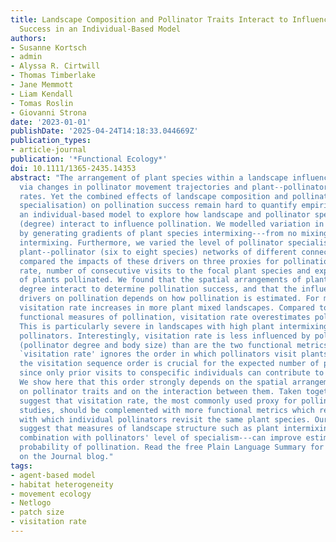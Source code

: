 ```yaml
---
title: Landscape Composition and Pollinator Traits Interact to Influence Pollination
  Success in an Individual-Based Model
authors:
- Susanne Kortsch
- admin
- Alyssa R. Cirtwill
- Thomas Timberlake
- Jane Memmott
- Liam Kendall
- Tomas Roslin
- Giovanni Strona
date: '2023-01-01'
publishDate: '2025-04-24T14:18:33.044669Z'
publication_types:
- article-journal
publication: '*Functional Ecology*'
doi: 10.1111/1365-2435.14353
abstract: "The arrangement of plant species within a landscape influences pollination
  via changes in pollinator movement trajectories and plant--pollinator encounter
  rates. Yet the combined effects of landscape composition and pollinator traits (especially
  specialisation) on pollination success remain hard to quantify empirically. We used
  an individual-based model to explore how landscape and pollinator specialisation
  (degree) interact to influence pollination. We modelled variation in the landscape
  by generating gradients of plant species intermixing---from no mixing to complete
  intermixing. Furthermore, we varied the level of pollinator specialisation by simulating
  plant--pollinator (six to eight species) networks of different connectance. We then
  compared the impacts of these drivers on three proxies for pollination: visitation
  rate, number of consecutive visits to the focal plant species and expected number
  of plants pollinated. We found that the spatial arrangements of plants and pollinator
  degree interact to determine pollination success, and that the influence of these
  drivers on pollination depends on how pollination is estimated. For most pollinators,
  visitation rate increases in more plant mixed landscapes. Compared to the two more
  functional measures of pollination, visitation rate overestimates pollination service.
  This is particularly severe in landscapes with high plant intermixing and for generalist
  pollinators. Interestingly, visitation rate is less influenced by pollinator traits
  (pollinator degree and body size) than are the two functional metrics, likely because
  `visitation rate' ignores the order in which pollinators visit plants. However,
  the visitation sequence order is crucial for the expected number of plants pollinated,
  since only prior visits to conspecific individuals can contribute to pollination.
  We show here that this order strongly depends on the spatial arrangements of plants,
  on pollinator traits and on the interaction between them. Taken together, our findings
  suggest that visitation rate, the most commonly used proxy for pollination in network
  studies, should be complemented with more functional metrics which reflect the frequency
  with which individual pollinators revisit the same plant species. Our findings also
  suggest that measures of landscape structure such as plant intermixing and density---in
  combination with pollinators' level of specialism---can improve estimates of the
  probability of pollination. Read the free Plain Language Summary for this article
  on the Journal blog."
tags:
- agent-based model
- habitat heterogeneity
- movement ecology
- Netlogo
- patch size
- visitation rate
---
```

